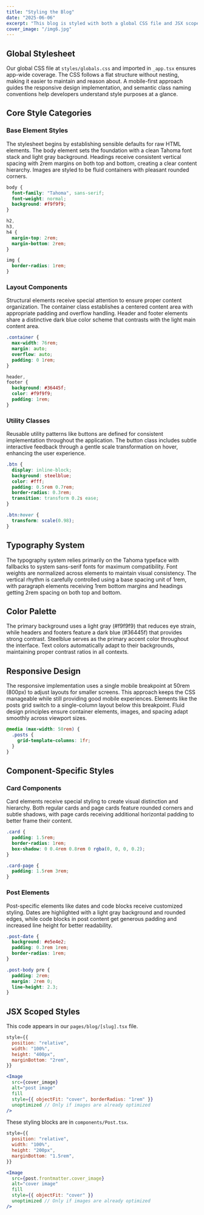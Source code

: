 ```yaml
---
title: "Styling the Blog"
date: "2025-06-06"
excerpt: "This blog is styled with both a global CSS file and JSX scoped styles."
cover_image: "/img6.jpg"
---
```


## Global Stylesheet

Our global CSS file at `styles/globals.css` and imported in `_app.tsx` ensures app-wide coverage. The CSS follows a flat structure without nesting, making it easier to maintain and reason about. A mobile-first approach guides the responsive design implementation, and semantic class naming conventions help developers understand style purposes at a glance.

## Core Style Categories

### Base Element Styles

The stylesheet begins by establishing sensible defaults for raw HTML elements. The body element sets the foundation with a clean Tahoma font stack and light gray background. Headings receive consistent vertical spacing with 2rem margins on both top and bottom, creating a clear content hierarchy. Images are styled to be fluid containers with pleasant rounded corners.

```css
body {
  font-family: "Tahoma", sans-serif;
  font-weight: normal;
  background: #f9f9f9;
}

h2,
h3,
h4 {
  margin-top: 2rem;
  margin-bottom: 2rem;
}

img {
  border-radius: 1rem;
}
```

### Layout Components

Structural elements receive special attention to ensure proper content organization. The container class establishes a centered content area with appropriate padding and overflow handling. Header and footer elements share a distinctive dark blue color scheme that contrasts with the light main content area.

```css
.container {
  max-width: 76rem;
  margin: auto;
  overflow: auto;
  padding: 0 1rem;
}

header,
footer {
  background: #36445f;
  color: #f9f9f9;
  padding: 1rem;
}
```

### Utility Classes

Reusable utility patterns like buttons are defined for consistent implementation throughout the application. The button class includes subtle interactive feedback through a gentle scale transformation on hover, enhancing the user experience.

```css
.btn {
  display: inline-block;
  background: steelblue;
  color: #fff;
  padding: 0.5rem 0.7rem;
  border-radius: 0.3rem;
  transition: transform 0.2s ease;
}

.btn:hover {
  transform: scale(0.98);
}
```

## Typography System

The typography system relies primarily on the Tahoma typeface with fallbacks to system sans-serif fonts for maximum compatibility. Font weights are normalized across elements to maintain visual consistency. The vertical rhythm is carefully controlled using a base spacing unit of 1rem, with paragraph elements receiving 1rem bottom margins and headings getting 2rem spacing on both top and bottom.

## Color Palette

The primary background uses a light gray (#f9f9f9) that reduces eye strain, while headers and footers feature a dark blue (#36445f) that provides strong contrast. Steelblue serves as the primary accent color throughout the interface. Text colors automatically adapt to their backgrounds, maintaining proper contrast ratios in all contexts.

## Responsive Design

The responsive implementation uses a single mobile breakpoint at 50rem (800px) to adjust layouts for smaller screens. This approach keeps the CSS manageable while still providing good mobile experiences. Elements like the posts grid switch to a single-column layout below this breakpoint. Fluid design principles ensure container elements, images, and spacing adapt smoothly across viewport sizes.

```css
@media (max-width: 50rem) {
  .posts {
    grid-template-columns: 1fr;
  }
}
```

## Component-Specific Styles

### Card Components

Card elements receive special styling to create visual distinction and hierarchy. Both regular cards and page cards feature rounded corners and subtle shadows, with page cards receiving additional horizontal padding to better frame their content.

```css
.card {
  padding: 1.5rem;
  border-radius: 1rem;
  box-shadow: 0 0.4rem 0.8rem 0 rgba(0, 0, 0, 0.2);
}

.card-page {
  padding: 1.5rem 3rem;
}
```

### Post Elements

Post-specific elements like dates and code blocks receive customized styling. Dates are highlighted with a light gray background and rounded edges, while code blocks in post content get generous padding and increased line height for better readability.

```css
.post-date {
  background: #e5e4e2;
  padding: 0.3rem 1rem;
  border-radius: 1rem;
}

.post-body pre {
  padding: 2rem;
  margin: 2rem 0;
  line-height: 2.3;
}
```

## JSX Scoped Styles

This code appears in our `pages/blog/[slug].tsx` file.

```jsx
style={{
  position: "relative",
  width: "100%",
  height: "400px",
  marginBottom: "2rem",
}}
```

```jsx
<Image
  src={cover_image}
  alt="post image"
  fill
  style={{ objectFit: "cover", borderRadius: "1rem" }}
  unoptimized // Only if images are already optimized
/>
```

These styling blocks are in `components/Post.tsx`.

```jsx
style={{
  position: "relative",
  width: "100%",
  height: "200px",
  marginBottom: "1.5rem",
}}
```

```jsx
<Image
  src={post.frontmatter.cover_image}
  alt="cover image"
  fill
  style={{ objectFit: "cover" }}
  unoptimized // Only if images are already optimized
/>
```
